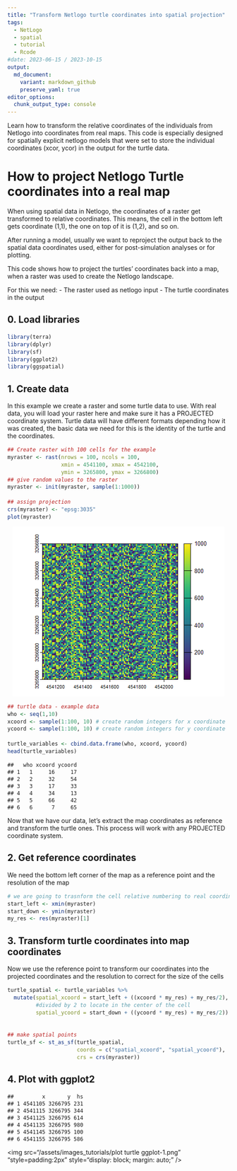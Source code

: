 ```yaml
---
title: "Transform Netlogo turtle coordinates into spatial projection"
tags:
  - NetLogo 
  - spatial 
  - tutorial
  - Rcode 
#date: 2023-06-15 / 2023-10-15
output:
  md_document:
    variant: markdown_github
    preserve_yaml: true
editor_options: 
  chunk_output_type: console
---
```


Learn how to transform the relative coordinates of the individuals from
Netlogo into coordinates from real maps. This code is especially
designed for spatially explicit netlogo models that were set to store
the individual coordinates (xcor, ycor) in the output for the turtle
data.

# How to project Netlogo Turtle coordinates into a real map

When using spatial data in Netlogo, the coordinates of a raster get
transformed to relative coordinates. This means, the cell in the bottom
left gets coordinate (1,1), the one on top of it is (1,2), and so on.

After running a model, usually we want to reproject the output back to
the spatial data coordinates used, either for post-simulation analyses
or for plotting.

This code shows how to project the turtles’ coordinates back into a map,
when a raster was used to create the Netlogo landscape.

For this we need: - The raster used as netlogo input - The turtle
coordinates in the output

## 0. Load libraries

``` r
library(terra)
library(dplyr)
library(sf)
library(ggplot2)
library(ggspatial)
```

## 1. Create data

In this example we create a raster and some turtle data to use. With
real data, you will load your raster here and make sure it has a
PROJECTED coordinate system. Turtle data will have different formats
depending how it was created, the basic data we need for this is the
identity of the turtle and the coordinates.

``` r
## Create raster with 100 cells for the example
myraster <- rast(nrows = 100, ncols = 100, 
                 xmin = 4541100, xmax = 4542100, 
                 ymin = 3265800, ymax = 3266800)
## give random values to the raster
myraster <- init(myraster, sample(1:1000))

## assign projection
crs(myraster) <- "epsg:3035"
plot(myraster)
```

<img src="/assets/images_tutorials/get raster and turtle data-1.png" style="display: block; margin: auto;" />

``` r
## turtle data - example data
who <- seq(1,10)
xcoord <- sample(1:100, 10) # create random integers for x coordinate
ycoord <- sample(1:100, 10) # create random integers for y coordinate

turtle_variables <- cbind.data.frame(who, xcoord, ycoord)
head(turtle_variables)
```

    ##   who xcoord ycoord
    ## 1   1     16     17
    ## 2   2     32     54
    ## 3   3     17     33
    ## 4   4     34     13
    ## 5   5     66     42
    ## 6   6      7     65

Now that we have our data, let’s extract the map coordinates as
reference and transform the turtle ones. This process will work with any
PROJECTED coordinate system.

## 2. Get reference coordinates

We need the bottom left corner of the map as a reference point and the
resolution of the map

``` r
# we are going to trasnform the cell relative numbering to real coordinates, starting left down as this is where netlogo starts numbering the cells
start_left <- xmin(myraster)
start_down <- ymin(myraster)
my_res <- res(myraster)[1]
```

## 3. Transform turtle coordinates into map coordinates

Now we use the reference point to transform our coordinates into the
projected coordinates and the resolution to correct for the size of the
cells

``` r
turtle_spatial <- turtle_variables %>% 
  mutate(spatial_xcoord = start_left + ((xcoord * my_res) + my_res/2), 
         #divided by 2 to locate in the center of the cell
         spatial_ycoord = start_down + ((ycoord * my_res) + my_res/2))


## make spatial points
turtle_sf <- st_as_sf(turtle_spatial, 
                      coords = c("spatial_xcoord", "spatial_ycoord"), 
                      crs = crs(myraster))
```

## 4. Plot with ggplot2

    ##         x       y  hs
    ## 1 4541105 3266795 231
    ## 2 4541115 3266795 344
    ## 3 4541125 3266795 614
    ## 4 4541135 3266795 980
    ## 5 4541145 3266795 100
    ## 6 4541155 3266795 586

\<img src=“/assets/images_tutorials/plot turtle ggplot-1.png”
“style=padding:2px” style=“display: block; margin: auto;” /\>

